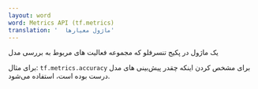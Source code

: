 ```yaml
---
layout: word
word: Metrics API (tf.metrics)
translation: '  ماژول معیارها'
---
```


یک ماژول در پکیج تنسرفلو که مجموعه فعالیت های مربوط به بررسی مدل

برای مثال: `tf.metrics.accuracy` برای مشخص کردن اینکه چقدر پیش‌بینی های مدل درست بوده است، استفاده می‌شود.
